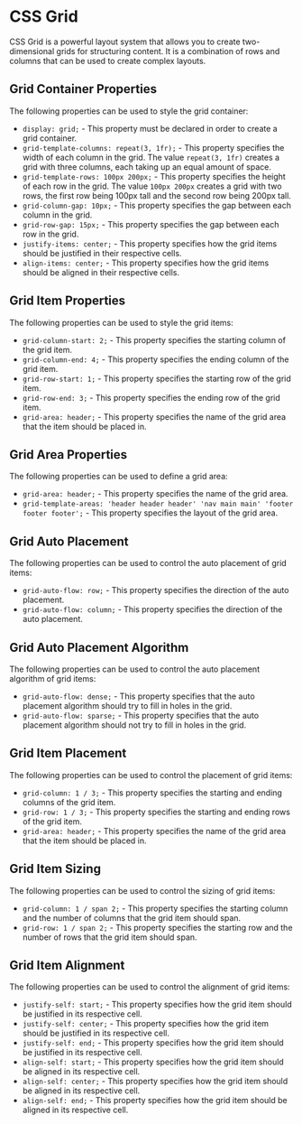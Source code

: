 # CSS Grid

CSS Grid is a powerful layout system that allows you to create two-dimensional grids for structuring content. It is a combination of rows and columns that can be used to create complex layouts.

## Grid Container Properties

The following properties can be used to style the grid container:

* `display: grid;` - This property must be declared in order to create a grid container.
* `grid-template-columns: repeat(3, 1fr);` - This property specifies the width of each column in the grid. The value `repeat(3, 1fr)` creates a grid with three columns, each taking up an equal amount of space.
* `grid-template-rows: 100px 200px;` - This property specifies the height of each row in the grid. The value `100px 200px` creates a grid with two rows, the first row being 100px tall and the second row being 200px tall.
* `grid-column-gap: 10px;` - This property specifies the gap between each column in the grid.
* `grid-row-gap: 15px;` - This property specifies the gap between each row in the grid.
* `justify-items: center;` - This property specifies how the grid items should be justified in their respective cells.
* `align-items: center;` - This property specifies how the grid items should be aligned in their respective cells.

## Grid Item Properties

The following properties can be used to style the grid items:

* `grid-column-start: 2;` - This property specifies the starting column of the grid item.
* `grid-column-end: 4;` - This property specifies the ending column of the grid item.
* `grid-row-start: 1;` - This property specifies the starting row of the grid item.
* `grid-row-end: 3;` - This property specifies the ending row of the grid item.
* `grid-area: header;` - This property specifies the name of the grid area that the item should be placed in.

## Grid Area Properties

The following properties can be used to define a grid area:

* `grid-area: header;` - This property specifies the name of the grid area.
* `grid-template-areas: 'header header header' 'nav main main' 'footer footer footer';` - This property specifies the layout of the grid area.

## Grid Auto Placement

The following properties can be used to control the auto placement of grid items:

* `grid-auto-flow: row;` - This property specifies the direction of the auto placement.
* `grid-auto-flow: column;` - This property specifies the direction of the auto placement.

## Grid Auto Placement Algorithm

The following properties can be used to control the auto placement algorithm of grid items:

* `grid-auto-flow: dense;` - This property specifies that the auto placement algorithm should try to fill in holes in the grid.
* `grid-auto-flow: sparse;` - This property specifies that the auto placement algorithm should not try to fill in holes in the grid.

## Grid Item Placement

The following properties can be used to control the placement of grid items:

* `grid-column: 1 / 3;` - This property specifies the starting and ending columns of the grid item.
* `grid-row: 1 / 3;` - This property specifies the starting and ending rows of the grid item.
* `grid-area: header;` - This property specifies the name of the grid area that the item should be placed in.

## Grid Item Sizing

The following properties can be used to control the sizing of grid items:

* `grid-column: 1 / span 2;` - This property specifies the starting column and the number of columns that the grid item should span.
* `grid-row: 1 / span 2;` - This property specifies the starting row and the number of rows that the grid item should span.

## Grid Item Alignment

The following properties can be used to control the alignment of grid items:

* `justify-self: start;` - This property specifies how the grid item should be justified in its respective cell.
* `justify-self: center;` - This property specifies how the grid item should be justified in its respective cell.
* `justify-self: end;` - This property specifies how the grid item should be justified in its respective cell.
* `align-self: start;` - This property specifies how the grid item should be aligned in its respective cell.
* `align-self: center;` - This property specifies how the grid item should be aligned in its respective cell.
* `align-self: end;` - This property specifies how the grid item should be aligned in its respective cell.
